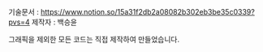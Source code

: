 기술문서 : https://www.notion.so/15a31f2db2a08082b302eb3be35c0339?pvs=4
제작자 : 백승윤

그래픽을 제외한 모든 코드는 직접 제작하여 만들었습니다.
